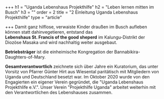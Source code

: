 +++
h1 = "Uganda Lebenshaus Projekthilfe"
h2 = "Leben lernen mitten im Busch"
h3 = ""
order = 2
title = "2 Einleitung Uganda Lebenshaus Projekthilfe"
type = "article"

+++
Damit ganz hilflose, verwaiste Kinder draußen im Busch aufleben können statt dahinvegetieren, entstand das  
**Lebenshaus St. Francis of the good sheperd** im Kalungu-Distrikt der Diozöse Masaka und wird nachhaltig weiter ausgebaut.

**Betriebsträger** ist die einheimische Kongregation der Bannabikira-Daughters-of-Mary.

**Gesamtverantwortlich** zeichnete sich über Jahre ein Kuratorium, das unter Vorsitz von Pfarrer Günter Hirt aus Wiesental paritätisch mit Mitgliedern von Uganda und Deutschland besetzt war. Im Oktober 2020 wurde von den Engagierten ein eigener Verein gegründet, die "Uganda Lebenshaus Projekthlife e.V.". Unser Verein "Projekthilfe Uganda" arbeitet weiterhin mit den Verantwortlichen des Lebenshauses zusammen.